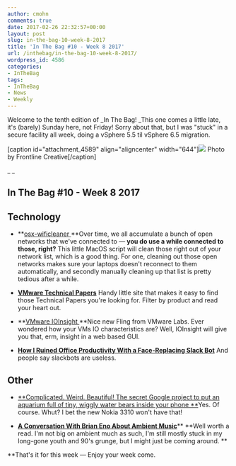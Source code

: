 ```yaml
---
author: cmohn
comments: true
date: 2017-02-26 22:32:57+00:00
layout: post
slug: in-the-bag-10-week-8-2017
title: 'In The Bag #10 - Week 8 2017'
url: /inthebag/in-the-bag-10-week-8-2017/
wordpress_id: 4586
categories:
- InTheBag
tags:
- InTheBag
- News
- Weekly
---
```


Welcome to the tenth edition of _In The Bag!
_This one comes a little late, it's (barely) Sunday here, not Friday! Sorry about that, but I was "stuck" in a secure facility all week, doing a vSphere 5.5 til vSphere 6.5 migration.

[caption id="attachment_4589" align="aligncenter" width="644"][![](/img/frontline-creative-178990-644x429.jpg)](https://unsplash.com/@frontlinecreative) Photo by Frontline Creative[/caption]

_
_



## In The Bag #10 - Week 8 2017





## Technology






    
  * **[osx-wificleaner
](https://github.com/mubix/osx-wificleaner)**Over time, we all accumulate a bunch of open networks that we've connected to — **you do use a while connected to those, right?** This little MacOS script will clean those right out of your network list, which is a good thing. For one, cleaning out those open networks makes sure your laptops doesn't reconnect to them automatically, and secondly manually cleaning up that list is pretty tedious after a while.

    
  * [**VMware Technical Papers**](http://www.vmware.com/techpapers.html#/?client=tech_paper&num=25&filter=0&site=tech_paper&ie=UTF-8&oe=UTF-8&getfields=*&partialfields=(default:default)&requiredfields=&entqr=0&start=0&sort=meta:revisionDate:D&tlen=200&numgm=3&cn=vmware&cc=en&cid=&tid=&stype=main)
Handy little site that makes it easy to find those Technical Papers you're looking for. Filter by product and read your heart out.

    
  * **[VMware IOInsight
](https://labs.vmware.com/flings/ioinsight#summary)**Nice new Fling from VMware Labs. Ever wondered how your VMs IO characteristics are? Well, IOInsight will give you that, erm, insight in a web based GUI.

    
  * **[How I Ruined Office Productivity With a Face-Replacing Slack Bot](http://blog.zikes.me/post/how-i-ruined-office-productivity-with-a-slack-bot/)**
And people say slackbots are useless.





## Other






    
  * [**Complicated. Weird. Beautiful! The secret Google project to put an aquarium full of tiny, wiggly water bears inside your phone
**](http://venturebeat.com/2017/02/24/complicated-weird-beautiful-the-secret-google-project-to-put-an-aquarium-full-of-tiny-wiggly-water-bears-inside-your-phone/)Yes. Of course. Whut? I bet the new Nokia 3310 won't have that!

    
  * **[A Conversation With Brian Eno About Ambient Music](http://pitchfork.com/features/interview/10023-a-conversation-with-brian-eno-about-ambient-music/)****
**Well worth a read. I'm not big on ambient much as such, I'm still mostly stuck in my long-gone youth and 90's grunge, but I might just be coming around.
**

**That's it for this week — Enjoy your week come.


